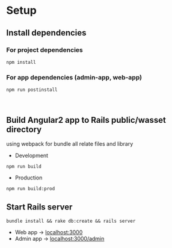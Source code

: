# Setup 
## Install dependencies
### For project dependencies
```
npm install 
```
### For app dependencies (admin-app, web-app)
```
npm run postinstall 
```
<br>

## Build Angular2 app to Rails public/wasset directory
using webpack for bundle all relate files and library 
- Development
```
npm run build
```

- Production
```
npm run build:prod
```


## Start Rails server 
```
bundle install && rake db:create && rails server
```


- Web app -> [localhost:3000](http://localhost:3000)
- Admin app -> [localhost:3000/admin](http://localhost:3000/admin)
